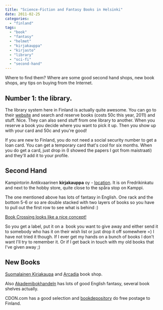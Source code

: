 ```yaml
---
title: "Science-Fiction and Fantasy Books in Helsinki"
date: 2011-02-25
categories: 
  - "finland"
tags: 
  - "book"
  - "fantasy"
  - "helmet"
  - "kirjakauppa"
  - "kirjasto"
  - "library"
  - "sci-fi"
  - "second-hand"
---
```


Where to find them? Where are some good second hand shops, new book shops, any tips on buying from the Internet.

## Number 1: **the library.**

The library system here in Finland is actually quite awesome. You can go to their [website](http://helmet.fi "helmet") and search and reserve books (costs 50c this year, 2011) and stuff. Nice. They can also send stuff from one library to another. When you reserve a book you decide where you want to pick it up. Then you show up with your card and 50c and you're good!

If you are new to Finland, you do not need a social security number to get a loan card. You can get a temporary card that's cool for six months. When you do get a card, just drop in (I showed the papers I got from maistraati) and they'll add it to your profile.

## Second Hand

Kampintorin Antikvaarinen **kirjakauppa** oy - [location](http://goo.gl/maps/156O "kampintorin antikvaarinen google maps"). It is on Fredrikinkatu and next to the hobby store, quite close to the spåra stop on Kamppi.

The one mentioned above has lots of fantasy in English. One rack and the bottom 5-6 or so are double stacked with two layers of books so you have to pull out the first row to see what is behind :)

[Book Crossing looks like a nice concept!](http://www.bookcrossing.com "book crossing")

So you get a label, put it on a  book you want to give away and either send it to somebody who has it on their wish list or just drop it off somewhere =) I have not tried it though. If I ever get my hands on a bunch of books I don't want I'll try to remember it. Or if I get back in touch with my old books that I've given away ;)

## New Books

[Suomalainen Kirjakaupa](http://www.suomalainen.com/ "suomalainen kirjakauppa") and [Arcadia](http://www.arkadiabookshop.fi "arcadia") book shop.

Also [Akademibokhandeln](http://www.akateeminenkirjakauppa.fi "akateeminen kirjakauppoa") has lots of good English fantasy, several book shelves actually.

CDON.com has a good selection and [bookdepository](http://www.bookdepository.co.uk/ "book despository") do free postage to Finland.
